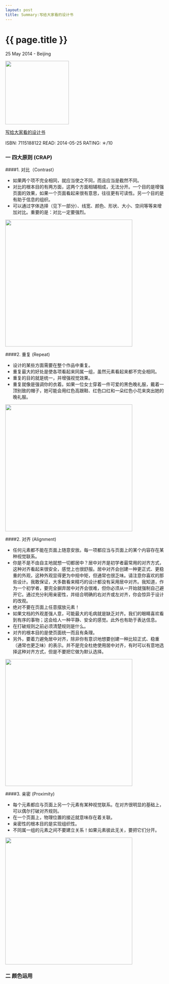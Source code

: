 ```yaml
---
layout: post
title: Summary:写给大家看的设计书
---
```


{{ page.title }}
================

<p class="meta">25 May 2014 - Beijing</p>
 
<img src="http://ec4.images-amazon.com/images/I/41X7iEreSTL._SL500_AA300_.jpg" width="200" />

[写给大家看的设计书](http://www.amazon.cn/dp/B001MV7CXY)


ISBN: 7115188122 READ: 2014-05-25 RATING: ＊/10


### 一 四大原则 (CRAP)

####1. 对比（Contrast）
- 如果两个项不完全相同，就应当使之不同，而且应当是截然不同。
- 对比的根本目的有两方面，这两个方面相辅相成，无法分开。一个目的是增强页面的效果，如果一个页面看起来很有意思，往往更有可读性。另一个目的是有助于信息的组织。
- 可以通过字体选择（见下一部分）、线宽、颜色、形状、大小、空间等等来增加对比。重要的是：对比一定要强烈。

<img src="http://media-cache-ec0.pinimg.com/736x/a0/b0/a8/a0b0a866f67e02cceab858f8cb759584.jpg" width="400" />


####2. 重复 (Repeat)
- 设计的某些方面需要在整个作品中重复。
- 重复最大的好处是使各项看起来同属一组，虽然元素看起来都不完全相同。
- 重复的目的就是统一，并增强视觉效果。
- 重复就像是强调你的衣着。如果一位女士穿着一件可爱的黑色晚礼服，戴着一顶别致的帽子，她可能会用红色高跟鞋、红色口红和一朵红色小花来突出她的晚礼服。

<img src="http://media-cache-ak0.pinimg.com/736x/3a/8c/45/3a8c45d0f747c2246d22932a556ce315.jpg" width="400" />


####2. 对齐 (Alignment)

- 任何元素都不能在页面上随意安放。每一项都应当与页面上的某个内容存在某种视觉联系。
- 你是不是不由自主地就想一切都居中？居中对齐是初学者最常用的对齐方式，这种对齐看起来很安全，感觉上也很舒服。居中对齐会创建一种更正式、更稳重的外观，这种外观显得更为中规中矩，但通常也很乏味。请注意你喜欢的那些设计。我敢保证，大多数看来精巧的设计都没有采用居中对齐。我知道，作为一个初学者，要完全摒弃居中对齐会很难，但你必须从一开始就强制自己避开它。通过充分利用亲密性，并结合明确的右对齐或左对齐，你会惊异于设计的改观。
- 绝对不要在页面上任意摆放元素！
- 如果文档的外观差强人意，可能最大的毛病就是缺乏对齐。我们的眼睛喜欢看到有序的事物；这会给人一种平静、安全的感觉。此外也有助于表达信息。
- 在打破规则之前必须清楚规则是什么。
- 对齐的根本目的是使页面统一而且有条理。
- 另外，要着力避免居中对齐，除非你有意识地想要创建一种比较正式、稳重（通常也更乏味）的表示。并不是完全杜绝使用居中对齐，有时可以有意地选择这种对齐方式，但是不要把它做为默认选择。

<img src="http://media-cache-ec0.pinimg.com/736x/e4/85/9c/e4859c924dd74479cbbd67521c6dd139.jpg" width="400" />

####3. 亲密 (Proximity)

- 每个元素都应与页面上另一个元素有某种视觉联系。在对齐很明显的基础上，可以偶尔打破对齐规则。
- 在一个页面上，物理位置的接近就意味存在着关联。
- 亲密性的根本目的是实现组织性。
- 不同属一组的元素之间不要建立关系！如果元素彼此无关，要把它们分开。

<img src="http://media-cache-ak0.pinimg.com/736x/08/99/95/089995365f27197a37e755e888363421.jpg" width="400" />



### 二 颜色运用



